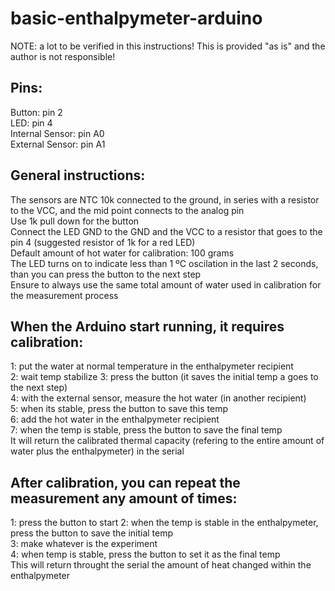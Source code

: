 # basic-enthalpymeter-arduino
NOTE: a lot to be verified in this instructions!
This is provided "as is" and the author is not responsible!

## Pins:
Button: pin 2  
LED: pin 4  
Internal Sensor: pin A0  
External Sensor: pin A1  

## General instructions:
The sensors are NTC 10k connected to the ground, in series with a resistor to the VCC, 
and the mid point connects to the analog pin  
Use 1k pull down for the button  
Connect the LED GND to the GND and the VCC to a resistor that goes to the pin 4 
(suggested resistor of 1k for a red LED)  
Default amount of hot water for calibration: 100 grams  
The LED turns on to indicate less than 1 ºC oscilation in the last 2 seconds, 
than you can press the button to the next step  
Ensure to always use the same total amount of water used in calibration for the 
measurement process  
  
## When the Arduino start running, it requires calibration:  
1: put the water at normal temperature in the enthalpymeter recipient  
2: wait temp stabilize
3: press the button (it saves the initial temp a goes to the next step)  
4: with the external sensor, measure the hot water (in another recipient)  
5: when its stable, press the button to save this temp  
6: add the hot water in the enthalpymeter recipient  
7: when the temp is stable, press the button to save the final temp  
It will return the calibrated thermal capacity (refering to the entire amount of water 
plus the enthalpymeter) in the serial  

## After calibration, you can repeat the measurement any amount of times:  
1: press the button to start
2: when the temp is stable in the enthalpymeter, press the button to save the initial temp  
3: make whatever is the experiment  
4: when temp is stable, press the button to set it as the final temp  
This will return throught the serial the amount of heat changed within the enthalpymeter  
